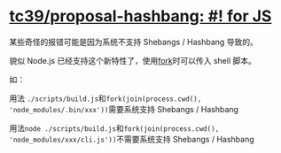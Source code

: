 # [tc39/proposal-hashbang: #! for JS](https://github.com/tc39/proposal-hashbang)

某些奇怪的报错可能是因为系统不支持 Shebangs / Hashbang 导致的。

貌似 Node.js 已经支持这个新特性了，使用[fork](https://nodejs.org/api/child_process.html#child_process_child_process_fork_modulepath_args_options)时可以传入 shell 脚本。

如：

用法 `./scripts/build.js`和`fork(join(process.cwd(), 'node_modules/.bin/xxx'))`需要系统支持 Shebangs / Hashbang

用法`node ./scripts/build.js`和`fork(join(process.cwd(), 'node_modules/xxx/cli.js'))`不需要系统支持 Shebangs / Hashbang
